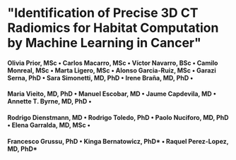 # "Identification of Precise 3D CT Radiomics for Habitat Computation by Machine Learning in Cancer"

#### Olivia Prior, MSc  •    Carlos Macarro, MSc •   Víctor Navarro, BSc •    Camilo Monreal, MSc •    Marta Ligero, MSc •    Alonso Garcia-Ruiz, MSc  •    Garazi Serna, PhD •    Sara Simonetti, MD, PhD •    Irene Braña, MD, PhD •   
#### Maria Vieito, MD, PhD  •    Manuel Escobar, MD •    Jaume Capdevila, MD •    Annette T. Byrne, MD, PhD •   
#### Rodrigo Dienstmann, MD  •    Rodrigo Toledo, PhD •    Paolo Nuciforo, MD, PhD •    Elena Garralda, MD, MSc •   
#### Francesco Grussu, PhD  •    Kinga Bernatowicz, PhD* •    Raquel Perez-Lopez, MD, PhD*

